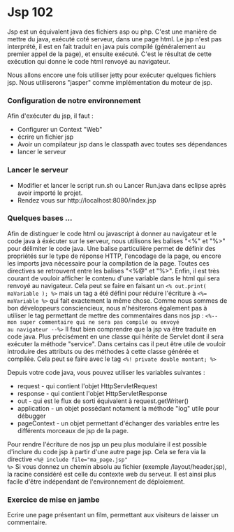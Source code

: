 Jsp 102
=======

Jsp est un équivalent java des fichiers asp ou php.
C'est une manière de mettre du java, exécuté coté serveur, dans une page html.
Le jsp n'est pas interprété, il est en fait traduit en java puis compilé (généralement au premier appel de la page), et ensuite exécuté.
C'est le résultat de cette exécution qui donne le code html renvoyé au navigateur.

Nous allons encore une fois utiliser jetty pour exécuter quelques fichiers jsp.
Nous utiliserons "jasper" comme implémentation du moteur de jsp.

### Configuration de notre environnement

Afin d'exécuter du jsp, il faut :

- Configurer un Context "Web"
- écrire un fichier jsp
- Avoir un compilateur jsp dans le classpath avec toutes ses dépendances
- lancer le serveur

### Lancer le serveur

- Modifier et lancer le script run.sh ou Lancer Run.java dans eclipse après avoir importé le projet.
- Rendez vous sur http://localhost:8080/index.jsp

### Quelques bases ...

Afin de distinguer le code html ou javascript à donner au navigateur et le code java à éxécuter sur le serveur,
nous utilisons les balises "<%" et "%>" pour délimiter le code java.
Une balise particulière permet de définir des propriétés sur le type de réponse HTTP, l'encodage de la page, ou encore
les imports java nécessaire pour la compilation de la page.
Toutes ces directives se retrouvent entre les balises "<%@" et "%>".
Enfin, il est très courant de vouloir afficher le contenu d'une variable dans le html qui sera renvoyé au navigateur.
Cela peut se faire en faisant un <code><% out.print( maVariable ); %></code> mais un tag a été défini pour réduire
l'écriture à <code><%= maVariable %></code> qui fait exactement la même chose.
Comme nous sommes de bon développeurs consciencieux, nous n'hésiterons également pas à utiliser le tag permettant 
de mettre des commentaires dans nos jsp : <code><%-- mon super commentaire qui ne sera pas compilé ou envoyé au navigateur --%></code>
Il faut bien comprendre que la jsp va être traduite en code java. Plus précisément en une classe qui hérite de Servlet
dont il sera exécuter la méthode "service".
Dans certains cas il peut être utile de vouloir introduire des attributs ou des méthodes à cette classe générée et compilée.
Cela peut se faire avec le tag <code><%! private double montant; %></code>

Depuis votre code java, vous pouvez utiliser les variables suivantes :
* request  - qui contient l'objet HttpServletRequest
* response - qui contient l'objet HttpServletResponse
* out - qui est le flux de sorti équivalent à request.getWriter()
* application - un objet possédant notament la méthode "log" utile pour débugger
* pageContext - un objet permettant d'échanger des variables entre les différents morceaux de jsp de la page.

Pour rendre l'écriture de nos jsp un peu plus modulaire il est possible d'inclure du code jsp à partir d'une autre page jsp.
Cela se fera via la directive <code><%@ include file="ma_page.jsp" %></code>
Si vous donnez un chemin absolu au fichier (exemple /layout/header.jsp), la racine considéré est celle du contexte web du serveur.
Il est ainsi plus facile d'être indépendant de l'environnement de déploiement.

### Exercice de mise en jambe

Ecrire une page présentant un film, permettant aux visiteurs de laisser un commentaire.

